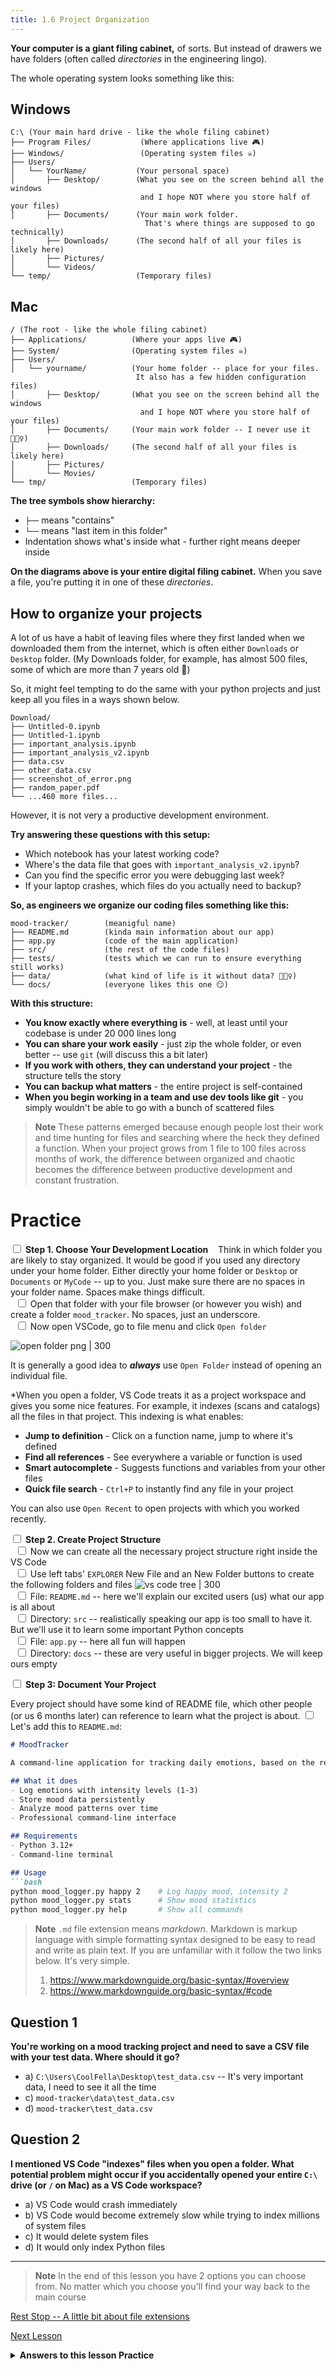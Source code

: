 ```yaml
---
title: 1.6 Project Organization
---
```


**Your computer is a giant filing cabinet,** of sorts. But instead of drawers we have folders (often called *directories* in the engineering lingo).

The whole operating system looks something like this:
## Windows
```
C:\ (Your main hard drive - like the whole filing cabinet)
├── Program Files/           (Where applications live 🎮)
├── Windows/                 (Operating system files ☠️)
├── Users/                  
│   └── YourName/           (Your personal space)
│       ├── Desktop/        (What you see on the screen behind all the windows
							 and I hope NOT where you store half of your files)
│       ├── Documents/      (Your main work folder. 
							  That's where things are supposed to go technically)
│       ├── Downloads/      (The second half of all your files is likely here)
│       ├── Pictures/
│       └── Videos/
└── temp/                   (Temporary files)
```
## Mac 
```
/ (The root - like the whole filing cabinet)
├── Applications/          (Where your apps live 🎮)
├── System/                (Operating system files ☠️)
├── Users/
│   └── yourname/          (Your home folder -- place for your files. 
							It also has a few hidden configuration files)
│       ├── Desktop/       (What you see on the screen behind all the windows
							 and I hope NOT where you store half of your files)
│       ├── Documents/     (Your main work folder -- I never use it 🤷🏻‍♀️)
│       ├── Downloads/     (The second half of all your files is likely here)
│       ├── Pictures/
│       └── Movies/
└── tmp/                   (Temporary files)
```
**The tree symbols show hierarchy:**
- `├──` means "contains"
- `└──` means "last item in this folder"
- Indentation shows what's inside what - further right means deeper inside

**On the diagrams above is  your entire digital filing cabinet.** When you save a file, you're putting it in one of these *directories*. 

## How to organize your projects

A lot of us have a habit of leaving files where they first landed when we downloaded them from the internet, which is often either `Downloads` or `Desktop` folder. (My Downloads folder, for example, has almost 500 files, some of which are more than 7 years old 🫠)

So, it might feel tempting to do the same with your python projects and just keep all you files in a ways shown below. 
```
Download/
├── Untitled-0.ipynb
├── Untitled-1.ipynb
├── important_analysis.ipynb 
├── important_analysis_v2.ipynb
├── data.csv 
├── other_data.csv
├── screenshot_of_error.png 
├── random_paper.pdf 
└── ...460 more files...
```

However, it is not very a productive development environment.

**Try answering these questions with this setup:**
- Which notebook has your latest working code?
- Where's the data file that goes with `important_analysis_v2.ipynb`?
- Can you find the specific error you were debugging last week?
- If your laptop crashes, which files do you actually need to backup?


**So, as engineers we organize our coding files something like this:**
```
mood-tracker/        (meanigful name)
├── README.md        (kinda main information about our app)
├── app.py           (code of the main application)
├── src/             (the rest of the code files)
├── tests/           (tests which we can run to ensure everything still works)
├── data/            (what kind of life is it without data? 🤷🏻‍♀️)
└── docs/            (everyone likes this one 😏)
```

**With this structure:**
- **You know exactly where everything is** - well, at least until your codebase is under 20 000 lines long
- **You can share your work easily** - just zip the whole folder, or even better -- use `git` (will discuss this a bit later)
- **If you work with others, they can understand your project** - the structure tells the story
- **You can backup what matters** - the entire project is self-contained
- **When you begin working in a team and use dev tools like git** - you simply wouldn't be able to go with a bunch of scattered files

>**Note**
>These patterns emerged because enough people lost  their work and time hunting for files and searching where the heck they defined a function. When your project grows from 1 file to 100 files across months of work, the difference between organized and chaotic becomes the difference between productive development and constant frustration.
# Practice

<input type="checkbox"> **Step 1. Choose Your Development Location**
&nbsp;&nbsp; Think in which folder you are likely to stay organized. It would be good if you used any directory under your home folder. Either directly your home folder or `Desktop` or `Documents`  or `MyCode` -- up to you. Just make sure there are no spaces in your folder name. Spaces make things difficult.
<br>&nbsp;&nbsp;<input type="checkbox"> Open that folder with your file browser (or however you wish) and create a folder `mood_tracker`. No spaces, just an underscore.
<br>&nbsp;&nbsp;<input type="checkbox"> Now open VSCode, go to file menu and click `Open folder`

![open folder png | 300](open_folder.png) 

It is generally a good idea to **_always_** use `Open Folder` instead of opening an individual file.

*When you open a folder, VS Code treats it as a project workspace and gives you some nice features.
For example, it indexes (scans and catalogs) all the files in that project. This indexing is what enables:
- **Jump to definition** - Click on a function name, jump to where it's defined
- **Find all references** - See everywhere a variable or function is used
- **Smart autocomplete** - Suggests functions and variables from your other files
- **Quick file search** - `Ctrl+P` to instantly find any file in your project

You can also use `Open Recent` to open projects with which you worked recently.

<input type="checkbox"> **Step 2. Create Project Structure**
<br>&nbsp;&nbsp;<input type="checkbox"> Now we can create all the necessary project structure right inside the VS Code
<br>&nbsp;&nbsp;<input type="checkbox"> Use left tabs' `EXPLORER` New File and an New Folder buttons to create the following folders and files
![vs code tree | 300](vscode_tree.png)
<br>&nbsp;&nbsp;<input type="checkbox"> File: `README.md` -- here we'll explain our excited users (us) what our app is all about
<br>&nbsp;&nbsp;<input type="checkbox"> Directory: `src` -- realistically speaking our app is too small to have it. But we'll use it to learn some important Python concepts
<br>&nbsp;&nbsp;<input type="checkbox"> File: `app.py` -- here all fun will happen
<br>&nbsp;&nbsp;<input type="checkbox"> Directory: `docs` -- these are very useful in bigger projects. We will keep ours empty

<input type="checkbox"> **Step 3: Document Your Project**

Every project should have some kind of README file, which other people (or us 6 months later) can reference to learn what the project is about. 
<input type="checkbox"> Let's add this to `README.md`:

````markdown
# MoodTracker

A command-line application for tracking daily emotions, based on the research by Pixar's "Inside Out".

## What it does
- Log emotions with intensity levels (1-3)
- Store mood data persistently
- Analyze mood patterns over time
- Professional command-line interface

## Requirements
- Python 3.12+
- Command-line terminal

## Usage
```bash
python mood_logger.py happy 2    # Log happy mood, intensity 2
python mood_logger.py stats      # Show mood statistics  
python mood_logger.py help       # Show all commands
````

>**Note**
>`.md` file extension means *markdown*. Markdown is markup language with simple formatting syntax designed to be easy to read and write as plain text. If you are unfamiliar with it follow the two links below. It's very simple.
>1. https://www.markdownguide.org/basic-syntax/#overview
>2. https://www.markdownguide.org/basic-syntax/#code

## Question 1
**You're working on a mood tracking project and need to save a CSV file with your test data. Where should it go?**

- a) `C:\Users\CoolFella\Desktop\test_data.csv` -- It's very important data, I need to see it all the time
- c) `mood-tracker\data\test_data.csv` 
- d) `mood-tracker\test_data.csv` 

## Question 2

**I mentioned VS Code "indexes" files when you open a folder. What potential problem might occur if you accidentally opened your entire `C:\` drive (or `/` on Mac) as a VS Code workspace?**
- a) VS Code would crash immediately
- b) VS Code would become extremely slow while trying to index millions of system files
- c) It would delete system files
- d) It would only index Python files

---
>**Note**
>In the end of this lesson you have 2 options you can choose from. No matter which you choose you'll find your way back to the main course

[Rest Stop -- A little bit about file extensions](6a_file_extensions.md)

[Next Lesson](7_basic_terminal.md)

<details>
<summary><b>Answers to this lesson Practice</b></summary>
<b>1. Correct answer:</b>
<b>c)</b> 
<p>
If you are working on a project that is going to grow, it would be really nice to have
        a separate folder for your data.
<p>
<b>2. Correct answer:</b>
<b>b)</b> 
<p>
You will see VS Code going really slow as well, if you work in a company on a "monorepo" -- a big code base that contains work of tens or even hundreds engineers. Too much to index.
</details>
<!-- end of answers section -->

